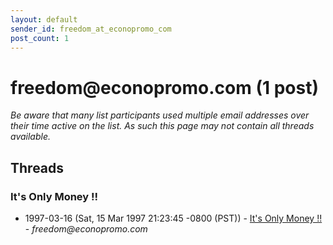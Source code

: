```yaml
---
layout: default
sender_id: freedom_at_econopromo_com
post_count: 1
---
```


# freedom<span>@</span>econopromo.com (1 post)

_Be aware that many list participants used multiple email addresses over their time active on the list. As such this page may not contain all threads available._

## Threads

### It's Only Money !!
+ 1997-03-16 (Sat, 15 Mar 1997 21:23:45 -0800 (PST)) - [It's Only Money !!](/archive/1997/03/42b98c2a3a92eae7ed78e8d472ce35b30d33e34783fd8fa643438ed34b92cae6) - _freedom@econopromo.com_

